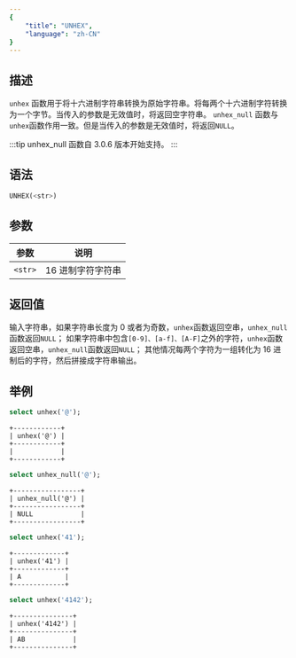```yaml
---
{
    "title": "UNHEX",
    "language": "zh-CN"
}
---
```


## 描述

`unhex` 函数用于将十六进制字符串转换为原始字符串。将每两个十六进制字符转换为一个字节。当传入的参数是无效值时，将返回空字符串。
`unhex_null` 函数与`unhex`函数作用一致。但是当传入的参数是无效值时，将返回`NULL`。

:::tip
unhex_null 函数自 3.0.6 版本开始支持。
:::

## 语法

```sql
UNHEX(<str>)
```

## 参数

| 参数 | 说明 |
| -- | -- |
| `<str>` | 16 进制字符字符串 |

## 返回值

输入字符串，如果字符串长度为 0 或者为奇数，`unhex`函数返回空串，`unhex_null`函数返回`NULL`；
如果字符串中包含`[0-9]、[a-f]、[A-F]`之外的字符，`unhex`函数返回空串，`unhex_null`函数返回`NULL`；
其他情况每两个字符为一组转化为 16 进制后的字符，然后拼接成字符串输出。

## 举例

```sql
select unhex('@');
```

```text
+------------+
| unhex('@') |
+------------+
|            |
+------------+
```

```sql
select unhex_null('@');
```

```text
+-----------------+
| unhex_null('@') |
+-----------------+
| NULL            |
+-----------------+
```

```sql
select unhex('41');
```

```text
+-------------+
| unhex('41') |
+-------------+
| A           |
+-------------+
```

```sql
select unhex('4142');
```

```text
+---------------+
| unhex('4142') |
+---------------+
| AB            |
+---------------+
```